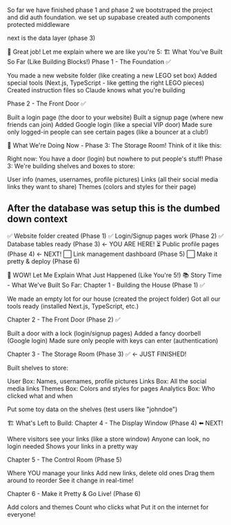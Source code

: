 So far we have finished phase 1 and phase 2
we bootstraped the project
and did auth foundation.
    we set up supabase
    created auth components
    protected middleware

next is the data layer (phase 3)

🎉 Great job! Let me explain where we are like you're 5:
🏗️ What You've Built So Far (Like Building Blocks!)
Phase 1 - The Foundation ✅

You made a new website folder (like creating a new LEGO set box)
Added special tools (Next.js, TypeScript - like getting the right LEGO pieces)
Created instruction files so Claude knows what you're building

Phase 2 - The Front Door ✅

Built a login page (the door to your website)
Built a signup page (where new friends can join)
Added Google login (like a special VIP door)
Made sure only logged-in people can see certain pages (like a bouncer at a club!)

🎯 What We're Doing Now - Phase 3: The Storage Room!
Think of it like this:

Right now: You have a door (login) but nowhere to put people's stuff!
Phase 3: We're building shelves and boxes to store:

User info (names, usernames, profile pictures)
Links (all their social media links they want to share)
Themes (colors and styles for their page)


## After the database was setup this is the dumbed down context
✅ Website folder created (Phase 1)
✅ Login/Signup pages work (Phase 2)
✅ Database tables ready (Phase 3) ← YOU ARE HERE!
⏳ Public profile pages (Phase 4) ← NEXT!
⬜ Link management dashboard (Phase 5)
⬜ Make it pretty & deploy (Phase 6)

🎉 WOW! Let Me Explain What Just Happened (Like You're 5!)
📚 Story Time - What We've Built So Far:
Chapter 1 - Building the House (Phase 1) ✅

We made an empty lot for our house (created the project folder)
Got all our tools ready (installed Next.js, TypeScript, etc.)

Chapter 2 - The Front Door (Phase 2) ✅

Built a door with a lock (login/signup pages)
Added a fancy doorbell (Google login)
Made sure only people with keys can enter (authentication)

Chapter 3 - The Storage Room (Phase 3) ✅ ← JUST FINISHED!

Built shelves to store:

User Box: Names, usernames, profile pictures
Links Box: All the social media links
Themes Box: Colors and styles for pages
Analytics Box: Who clicked what and when


Put some toy data on the shelves (test users like "johndoe")

🏗️ What's Left to Build:
Chapter 4 - The Display Window (Phase 4) ⬅️ NEXT!

Where visitors see your links (like a store window)
Anyone can look, no login needed
Shows your links in a pretty way

Chapter 5 - The Control Room (Phase 5)

Where YOU manage your links
Add new links, delete old ones
Drag them around to reorder
See it change in real-time!

Chapter 6 - Make it Pretty & Go Live! (Phase 6)

Add colors and themes
Count who clicks what
Put it on the internet for everyone!

